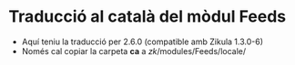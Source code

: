 Traducció al català del mòdul **Feeds**
=======================================
- Aquí teniu la traducció per 2.6.0 (compatible amb Zikula 1.3.0-6)
- Només cal copiar la carpeta **ca** a *zk*/modules/Feeds/locale/
